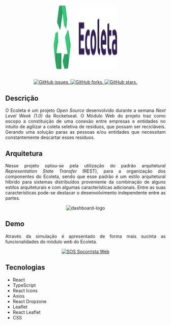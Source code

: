 <p align="center">
  <img src="https://raw.githubusercontent.com/jericgs/ecoleta-web/e89cd4dda744e8cc495416d78c2f5572aedc552b/src/assets/logo.svg" height="200" width="200" alt="dashboard-logo" />
</p>

##

<p align="center">
  <a href="https://github.com/jericgs/ecoleta-web/issues">
    <img src="https://img.shields.io/github/issues/jericgs/ecoleta-web?color=green" alt="GitHub issues." />
  </a>
  <a href="https://github.com/jericgs/ecoleta-web/network">
    <img src="https://img.shields.io/github/forks/jericgs/ecoleta-web?color=green" alt="GitHub forks." />
  </a>
  <a href="https://github.com/jericgs/ecoleta-web/stargazers">
    <img src="https://img.shields.io/github/stars/jericgs/ecoleta-web?color=green" alt="GitHub stars." />
  </a>
</p>

## Descrição

<p align="justify">O Ecoleta é um projeto <i>Open Source</i> desenvolvido durante a semana <i>Next Level Week (1.0)</i> da Rocketseat. O Módulo Web do projeto traz como escopo a constituição de uma conexão entre empresas e entidades no intuito de agilizar a coleta seletiva de resíduos, que possam ser recicláveis. Gerando uma solução paras as pessoas e/ou entidades que necessitam constantemente descartar esses resíduos.</p>

## Arquitetura

<p align="justify">Nesse projeto optou-se pela utilização do padrão arquitetural <i>Representation State Transfer</i> (REST), para a organização dos componentes do Ecoleta, sendo que esse padrão é um estilo arquitetural híbrido para sistemas distribuídos proveniente da combinação de alguns estilos arquiteturais e com algumas características adicionais. Entre as suas características pode-se destacar o desenvolvimento independente entre as partes.</p>

<p align="center">

<img src="https://docs.google.com/uc?id=1R-GZSsdS3-uBP2FwsIo3CCPdR-YSjN79" height="172" width="639" alt="dashboard-logo" />

</p>

## Demo
<p align="justify">Através da simulação é apresentado de forma mais sucinta as funcionalidades do módulo web do Ecoleta.</p>

<p align="center">
<a href="https://youtu.be/Ytm2V482Bp0"><img src="http://img.youtube.com/vi/Ytm2V482Bp0/0.jpg" height="338" width="504" alt="SOS Socorrista Web" /></a>
</p>

## Tecnologias

- React
- TypeScript
- React Icons
- Axios
- React Dropzone
- Leaflet
- React Leaflet
- CSS
